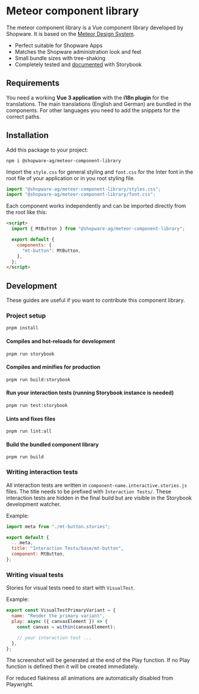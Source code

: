 # Meteor component library

The meteor component library is a Vue component library developed by Shopware. It is based on the [Meteor Design System](https://shopware.design/).

- Perfect suitable for Shopware Apps
- Matches the Shopware administration look and feel
- Small bundle sizes with tree-shaking
- Completely tested and [documented](https://meteor-component-library.vercel.app/) with Storybook

## Requirements

You need a working **Vue 3 application** with the **i18n plugin** for the translations. The main translations (English and German) are bundled in the components. For other languages you need to add the snippets for the correct paths.

## Installation

Add this package to your project:

```cli
npm i @shopware-ag/meteor-component-library
```

Import the `style.css` for general styling and `font.css` for the Inter font in the root file of your application or in you root styling file.

```js
import "@shopware-ag/meteor-component-library/styles.css";
import "@shopware-ag/meteor-component-library/font.css";
```

Each component works independently and can be imported directly from the root like this:

```html
<script>
  import { MtButton } from "@shopware-ag/meteor-component-library";

  export default {
    components: {
      "mt-button": MtButton,
    },
  };
</script>
```

## Development

These guides are useful if you want to contribute this component library.

### Project setup

```shell
pnpm install
```

#### Compiles and hot-reloads for development

```shell
pnpm run storybook
```

#### Compiles and minifies for production

```shell
pnpm run build:storybook
```

#### Run your interaction tests (running Storybook instance is needed)

```shell
pnpm run test:storybook
```

#### Lints and fixes files

```shell
pnpm run lint:all
```

#### Build the bundled component library

```shell
pnpm run build
```

### Writing interaction tests

All interaction tests are written in `component-name.interactive.stories.js` files. The title needs to be prefixed with `Interaction Tests/`. These interaction tests are hidden in the final build but are visible in the Storybook development watcher.

Example:

```js
import meta from "./mt-button.stories";

export default {
  ...meta,
  title: "Interaction Tests/base/mt-button",
  component: MtButton,
};
```

### Writing visual tests

Stories for visual tests need to start with `VisualTest`.

Example:

```js
export const VisualTestPrimaryVariant = {
  name: "Render the primary variant",
  play: async ({ canvasElement }) => {
    const canvas = within(canvasElement);

    // your interaction test ...
  },
};
```

The screenshot will be generated at the end of the Play function. If no Play function is defined then it will be created immediately.

For reduced flakiness all animations are automatically disabled from Playwright.
